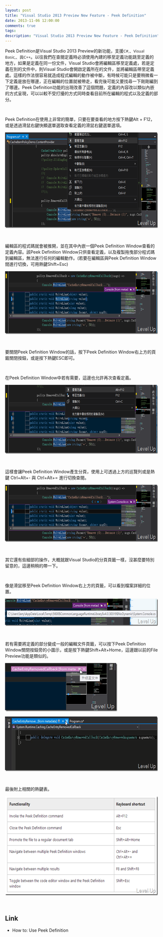 ```yaml
---
layout: post
title: "Visual Studio 2013 Preview New Feature - Peek Definition"
date: 2013-11-06 12:00:00
comments: true
tags: 
description: "Visual Studio 2013 Preview New Feature - Peek Definition"
---
```

<p>
	Peek Definition是Visual Studio 2013 Preview的新功能，支援<span style="color: rgb(42, 42, 42); font-family: 'Segoe UI', 'Lucida Grande', Verdana, Arial, Helvetica, sans-serif; font-size: 13px; line-height: 18px;">C#,、Visual Basic,、與C++</span>。以往我們在查閱定義時必須使用內建的移至定義功能跳至定義的地方，如果是定義在同一份文件，Visual Studio會將編輯區移至定義處，若是定義在別的文件中，則Visual Studio會開啟定義所在的文件，並將編輯區帶至定義處。這樣的作法很容易就造成程式編輯的動作被中斷，有時候可能只是要稍微看一下定義是放在哪邊，正在編輯的位置就被帶走，看完後可能又要找尋一下剛剛編到了哪邊。Peek Definition功能的出現改善了這個問題，定義的內容改以類似內嵌的方式呈現，可以以較不受打擾的方式同時查看目前所在編輯的程式以及定義的部分。</p>
<p>
	 </p>
<p>
	Peek Definition在使用上非常的簡單，只要在要查看的地方按下熱鍵Alt + F12，或是透過滑鼠右鍵快顯選單選取查看定義的滑鼠右鍵選單選項。</p>
<p>
	<img alt="image" border="0" height="315" src="\images\posts\baa5f812-f4f1-4206-98cd-fadf4c1d5b58\image_thumb_6.png" style="border-top: 0px; border-right: 0px; border-bottom: 0px; border-left: 0px" width="644" /></p>
<p>
	 </p>
<p>
	編輯區的程式碼就會被推開，並在其中內嵌一個Peek Definition Window查看的定義內容。該Peek Definition Window只供查看定義，以及複製拖曳部分程式碼到編輯區，無法進行任何的編輯動作。(若要在編輯區與Peek Definition Window間進行切換，可用熱鍵Shift+Esc)</p>
<p>
	<img alt="image" border="0" height="207" src="\images\posts\baa5f812-f4f1-4206-98cd-fadf4c1d5b58\image_thumb_7.png" style="border-top: 0px; border-right: 0px; border-bottom: 0px; border-left: 0px" width="644" /></p>
<p>
	 </p>
<p>
	要關閉Peek Definition Window的話，按下Peek Definition Window右上方的頁籤關閉按鈕，或是按下熱鍵ESC即可。</p>
<p>
	 </p>
<p>
	在Peek Definition Window中若有需要，這邊也允許再次查看定義。</p>
<p>
	<img alt="image" border="0" height="227" src="\images\posts\baa5f812-f4f1-4206-98cd-fadf4c1d5b58\image_thumb_8.png" style="border-top: 0px; border-right: 0px; border-bottom: 0px; border-left: 0px" width="644" /></p>
<p>
	 </p>
<p>
	這樣會讓Peek Definition Window產生分頁，使用上可透過上方的巡覽列或是熱鍵 Ctrl+Alt+- 與 Ctrl+Alt+= 進行切換查閱。</p>
<p>
	<img alt="image" border="0" height="188" src="\images\posts\baa5f812-f4f1-4206-98cd-fadf4c1d5b58\image_thumb_11.png" style="border-top: 0px; border-right: 0px; border-bottom: 0px; border-left: 0px" width="644" /></p>
<p>
	 </p>
<p>
	其它還有些細部的操作，大概就跟Visual Studio的分頁頁籤一樣，沒甚麼要特別留意的，這邊稍稍的帶一下。</p>
<p>
	 </p>
<p>
	像是滑鼠移至Peek Definition Window右上方的頁籤，可以看到檔案詳細的位置。</p>
<p>
	<img alt="image" border="0" height="90" src="\images\posts\baa5f812-f4f1-4206-98cd-fadf4c1d5b58\image_thumb_9.png" style="border-top: 0px; border-right: 0px; border-bottom: 0px; border-left: 0px" width="644" /></p>
<p>
	 </p>
<p>
	若有需要將定義的部分變成一般的編輯文件頁籤，可以按下Peek Definition Window關閉按鈕旁的小圖示，或是按下熱鍵Shift+Alt+Home，這邊跟以前的File Preview功能是類似的。</p>
<p>
	<img alt="image" border="0" height="159" src="\images\posts\baa5f812-f4f1-4206-98cd-fadf4c1d5b58\image_thumb_10.png" style="border-top: 0px; border-right: 0px; border-bottom: 0px; border-left: 0px" width="370" /></p>
<p>
	<img alt="image" border="0" height="180" src="\images\posts\baa5f812-f4f1-4206-98cd-fadf4c1d5b58\image_thumb_3.png" style="border-top: 0px; border-right: 0px; border-bottom: 0px; border-left: 0px" width="659" /></p>
<p>
	 </p>
<p>
	最後附上相關的熱鍵表。</p>
<p>
	<img alt="image" border="0" height="327" src="\images\posts\baa5f812-f4f1-4206-98cd-fadf4c1d5b58\image_thumb_12.png" style="border-top: 0px; border-right: 0px; border-bottom: 0px; border-left: 0px" width="601" /></p>
<p>
	 </p>
<h2>
	Link</h2>
<ul>
	<li>
		How to: Use Peek Definition</li>
</ul>
